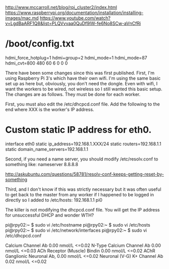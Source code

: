 
http://www.mccarroll.net/blog/rpi_cluster2/index.html
https://www.raspberrypi.org/documentation/installation/installing-images/mac.md
https://www.youtube.com/watch?v=LgdBaARF1Q8&list=PLQVvvaa0QuDf9IW-fe6No8SCw-aVnCfRi

# /boot/config.txt
hdmi_force_hotplug=1
hdmi+group=2
hdmi_mode=1
hdmi_mode=87
hdmi_cvt=800 480 60 6 0 0 0

There have been some changes since this was first published. First, I'm using Raspberry Pi 3's which have their own wifi. I'm using the same basic set up as here but, obviously, you don't need the dongle. Even with wifi, I want the workers to be wired, not wireless so I still wanted this basic setup. The changes are as follows. They must be done for each worker.

First, you must also edit the /etc/dhcpcd.conf file. Add the following to the end where XXX is the worker's IP address.

# Custom static IP address for eth0.
interface eth0
static ip_address=192.168.1.XXX/24
static routers=192.168.1.1
static domain_name_servers=192.168.1.1

Second, if you need a name server, you should modify /etc/resolv.conf to something like:
nameserver 8.8.8.8

http://askubuntu.com/questions/58781/resolv-conf-keeps-getting-reset-by-something

Third, and I don't know if this was strictly necessary but it was often useful to get back to the master from any worker if I happened to be logged in directly so I added to /etc/hosts:
192.168.1.1 pi0

The killer is not modifying the dhcpcd.conf file. You will get the IP address for unsuccessful DHCP and wonder WTH?

pi@rpy02:~ $ sudo vi /etc/hostname
pi@rpy02:~ $ sudo vi /etc/hosts
pi@rpy02:~ $ sudo vi /etc/network/interfaces
pi@rpy02:~ $ sudo vi /etc/dhcpcd.conf


Calcium Channel Ab 0.00 nmol/L <=0.02
N-Type Calcium Channel Ab 0.00 nmol/L <=0.03
ACh Receptor (Muscle) Bindin 0.00 nmol/L <=0.02
AChR Ganglionic Neuronal Ab, 0.00 nmol/L <=0.02
Neuronal (V-G) K+ Channel Ab 0.02 nmol/L <=0.02
